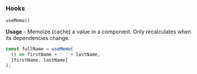 ### Hooks

`useMemo()` <!-- .element: data-highlighted="yes" class="hljs language-ts" data-id="useMemo" -->

**Usage** - Memoize (cache) a value in a component. Only recalculates when its dependencies change.

```ts
const fullName = useMemo(
  () => firstName + ' ' + lastName, 
  [firstName, lastName]
);
```
